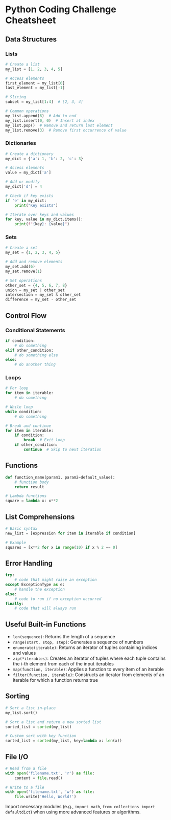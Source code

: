 # Python Coding Challenge Cheatsheet

## Data Structures

### Lists
```python
# Create a list
my_list = [1, 2, 3, 4, 5]

# Access elements
first_element = my_list[0]
last_element = my_list[-1]

# Slicing
subset = my_list[1:4]  # [2, 3, 4]

# Common operations
my_list.append(6)  # Add to end
my_list.insert(0, 0)  # Insert at index
my_list.pop()  # Remove and return last element
my_list.remove(3)  # Remove first occurrence of value
```

### Dictionaries
```python
# Create a dictionary
my_dict = {'a': 1, 'b': 2, 'c': 3}

# Access elements
value = my_dict['a']

# Add or modify
my_dict['d'] = 4

# Check if key exists
if 'e' in my_dict:
    print("Key exists")

# Iterate over keys and values
for key, value in my_dict.items():
    print(f"{key}: {value}")
```

### Sets
```python
# Create a set
my_set = {1, 2, 3, 4, 5}

# Add and remove elements
my_set.add(6)
my_set.remove(1)

# Set operations
other_set = {4, 5, 6, 7, 8}
union = my_set | other_set
intersection = my_set & other_set
difference = my_set - other_set
```

## Control Flow

### Conditional Statements
```python
if condition:
    # do something
elif other_condition:
    # do something else
else:
    # do another thing
```

### Loops
```python
# For loop
for item in iterable:
    # do something

# While loop
while condition:
    # do something

# Break and continue
for item in iterable:
    if condition:
        break  # Exit loop
    if other_condition:
        continue  # Skip to next iteration
```

## Functions

```python
def function_name(param1, param2=default_value):
    # function body
    return result

# Lambda functions
square = lambda x: x**2
```

## List Comprehensions

```python
# Basic syntax
new_list = [expression for item in iterable if condition]

# Example
squares = [x**2 for x in range(10) if x % 2 == 0]
```

## Error Handling

```python
try:
    # code that might raise an exception
except ExceptionType as e:
    # handle the exception
else:
    # code to run if no exception occurred
finally:
    # code that will always run
```

## Useful Built-in Functions

- `len(sequence)`: Returns the length of a sequence
- `range(start, stop, step)`: Generates a sequence of numbers
- `enumerate(iterable)`: Returns an iterator of tuples containing indices and values
- `zip(*iterables)`: Creates an iterator of tuples where each tuple contains the i-th element from each of the input iterables
- `map(function, iterable)`: Applies a function to every item of an iterable
- `filter(function, iterable)`: Constructs an iterator from elements of an iterable for which a function returns true

## Sorting

```python
# Sort a list in-place
my_list.sort()

# Sort a list and return a new sorted list
sorted_list = sorted(my_list)

# Custom sort with key function
sorted_list = sorted(my_list, key=lambda x: len(x))
```

## File I/O

```python
# Read from a file
with open('filename.txt', 'r') as file:
    content = file.read()

# Write to a file
with open('filename.txt', 'w') as file:
    file.write('Hello, World!')
```

Import necessary modules (e.g., `import math`, `from collections import defaultdict`) when using more advanced features or algorithms.

